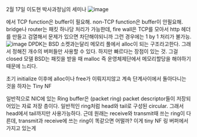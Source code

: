 2월 17일 
이도현 박사과정님의 세미나
![image](https://user-images.githubusercontent.com/47310668/108168607-f48f3580-713a-11eb-829e-3ce73ccc7c88.png)

에서 TCP function은 buffer이 필요해.
non-TCP function은 buffer이 안필요해.
bridge나 router는 패킷 하나당 처리가 가능한데,
fire wall은 TCP를 모아서 http 헤더를 만들고 검열해서 문제가 있으면 차단해야되니까 
그런 경우에는 1 by 1 처리가 불가능. 
![image](https://user-images.githubusercontent.com/47310668/108169351-f279a680-713b-11eb-912f-27b6496daf0c.png)
DPDK는 BSD 소켓과는달리 메모리 풀에서 alloc이 되는 구조라고한다.
그래서 정해진 개수의 버퍼들만 사용할 수 있다. 하지만 빠르다는 장점이 있는 것.
그걸 closed 모델 
BSD는 패킷을 받을 때 malloc 즉 운영체제단에서 메모리할당을 해야하기 때문에 느리다. 

초기 initialize 이후에 alloc이나 free가 이뤄지지않고 계속 단계사이에서 돌아다니는 것을 하자는
Tiny NF

일반적으로 NIC에 있는 Ring buffer은 (packet ring)
packet descriptor들이 저장되어있는 자료 저장 층이다. 
일반적인 ring처럼 head와 tail로 구성된 circular. 그래서 head에서 tail까지만 사용가능하다.
근데 원래는 receive와 transmit때 쓰는 ring이 다른데,
transmit과 receive에 쓰는 ring이 똑같으면 어떨까? 이게 tiny NF
링 버퍼에서 가지고 있는게
